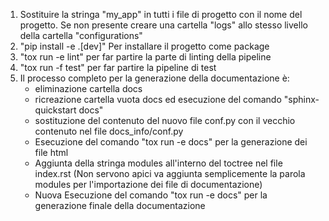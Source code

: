 1) Sostituire la stringa "my_app" in tutti i file di progetto con il nome del progetto. Se non presente creare una cartella "logs"
allo stesso livello della cartella "configurations"
2)  "pip install -e .[dev]" Per installare il progetto come package
3) "tox run -e lint" per far partire la parte di linting della pipeline
4) "tox run -f test" per far partire la pipeline di test
5)  Il processo completo per la generazione della documentazione è:
    - eliminazione cartella docs
    - ricreazione cartella vuota docs ed esecuzione del comando "sphinx-quickstart docs"
    - sostituzione del contenuto del nuovo file conf.py con il vecchio contenuto nel file docs_info/conf.py
    - Esecuzione del comando "tox run -e docs" per la generazione dei file html
    - Aggiunta della stringa modules all'interno del toctree nel file index.rst (Non servono apici va aggiunta semplicemente la parola modules per l'importazione dei file di documentazione)
    - Nuova Esecuzione del comando "tox run -e docs" per la generazione finale della documentazione